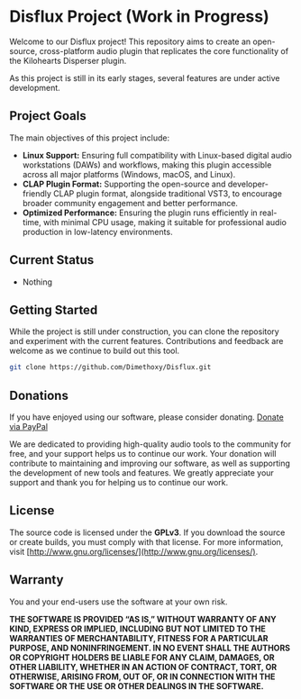 # Disflux Project (Work in Progress)

Welcome to our Disflux project! This repository aims to create an open-source, cross-platform audio plugin that replicates the core functionality of the Kilohearts Disperser plugin.

As this project is still in its early stages, several features are under active development.

## Project Goals

The main objectives of this project include:

- **Linux Support:** Ensuring full compatibility with Linux-based digital audio workstations (DAWs) and workflows, making this plugin accessible across all major platforms (Windows, macOS, and Linux).
- **CLAP Plugin Format:** Supporting the open-source and developer-friendly CLAP plugin format, alongside traditional VST3, to encourage broader community engagement and better performance.
- **Optimized Performance:** Ensuring the plugin runs efficiently in real-time, with minimal CPU usage, making it suitable for professional audio production in low-latency environments.

## Current Status

- Nothing

## Getting Started

While the project is still under construction, you can clone the repository and experiment with the current features. Contributions and feedback are welcome as we continue to build out this tool.

```bash
git clone https://github.com/Dimethoxy/Disflux.git
```

## Donations

If you have enjoyed using our software, please consider donating.
[Donate via PayPal](https://www.paypal.com/donate/?hosted_button_id=8SJXCUYV5ZHKG)

We are dedicated to providing high-quality audio tools to the community for free, and your support helps us to continue our work. Your donation will contribute to maintaining and improving our software, as well as supporting the development of new tools and features. We greatly appreciate your support and thank you for helping us to continue our work.

## License

The source code is licensed under the **GPLv3**. If you download the source or create builds, you must comply with that license. For more information, visit [http://www.gnu.org/licenses/](http://www.gnu.org/licenses/).

## Warranty

You and your end-users use the software at your own risk.

**THE SOFTWARE IS PROVIDED “AS IS,” WITHOUT WARRANTY OF ANY KIND, EXPRESS OR IMPLIED, INCLUDING BUT NOT LIMITED TO THE WARRANTIES OF MERCHANTABILITY, FITNESS FOR A PARTICULAR PURPOSE, AND NONINFRINGEMENT. IN NO EVENT SHALL THE AUTHORS OR COPYRIGHT HOLDERS BE LIABLE FOR ANY CLAIM, DAMAGES, OR OTHER LIABILITY, WHETHER IN AN ACTION OF CONTRACT, TORT, OR OTHERWISE, ARISING FROM, OUT OF, OR IN CONNECTION WITH THE SOFTWARE OR THE USE OR OTHER DEALINGS IN THE SOFTWARE.**
